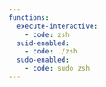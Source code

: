 ```yaml
---
functions:
  execute-interactive:
    - code: zsh
  suid-enabled:
    - code: ./zsh
  sudo-enabled:
    - code: sudo zsh
---
```

